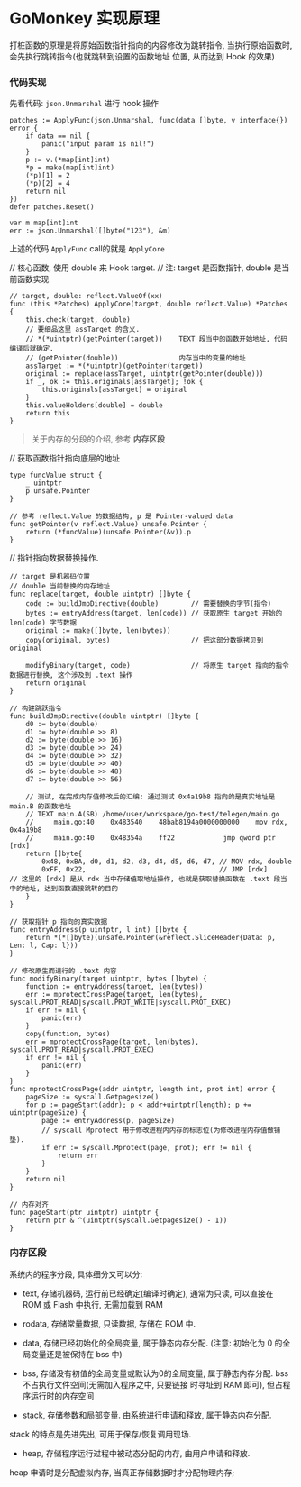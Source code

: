 # GoMonkey 实现原理

打桩函数的原理是将原始函数指针指向的内容修改为跳转指令, 当执行原始函数时, 会先执行跳转指令(也就跳转到设置的函数地址
位置, 从而达到 Hook 的效果)

### 代码实现

先看代码: `json.Unmarshal` 进行 hook 操作

```cgo
patches := ApplyFunc(json.Unmarshal, func(data []byte, v interface{}) error {
    if data == nil {
        panic("input param is nil!")
    }
    p := v.(*map[int]int)
    *p = make(map[int]int)
    (*p)[1] = 2
    (*p)[2] = 4
    return nil
})
defer patches.Reset()

var m map[int]int
err := json.Unmarshal([]byte("123"), &m)
```

上述的代码 `ApplyFunc` call的就是 `ApplyCore`


// 核心函数, 使用 double 来 Hook target.
// 注: target 是函数指针, double 是当前函数实现
```
// target, double: reflect.ValueOf(xx)
func (this *Patches) ApplyCore(target, double reflect.Value) *Patches {
    this.check(target, double)
    // 要细品这里 assTarget 的含义.
    // *(*uintptr)(getPointer(target))    TEXT 段当中的函数开始地址, 代码编译后就确定.
    // (getPointer(double))               内存当中的变量的地址
    assTarget := *(*uintptr)(getPointer(target)) 
    original := replace(assTarget, uintptr(getPointer(double)))
    if _, ok := this.originals[assTarget]; !ok {
        this.originals[assTarget] = original
    }
    this.valueHolders[double] = double
    return this
}
```

> 关于内存的分段的介绍, 参考 **内存区段**


// 获取函数指针指向底层的地址

```
type funcValue struct {
    _ uintptr
    p unsafe.Pointer
}

// 参考 reflect.Value 的数据结构, p 是 Pointer-valued data
func getPointer(v reflect.Value) unsafe.Pointer {
    return (*funcValue)(unsafe.Pointer(&v)).p
}
```

// 指针指向数据替换操作.
```
// target 是机器码位置
// double 当前替换的内存地址
func replace(target, double uintptr) []byte {
    code := buildJmpDirective(double)        // 需要替换的字节(指令)
    bytes := entryAddress(target, len(code)) // 获取原生 target 开始的 len(code) 字节数据
    original := make([]byte, len(bytes))
    copy(original, bytes)                    // 把这部分数据拷贝到 original

    modifyBinary(target, code)               // 将原生 target 指向的指令数据进行替换, 这个涉及到 .text 操作
    return original
}

// 构建跳跃指令
func buildJmpDirective(double uintptr) []byte {
    d0 := byte(double)
    d1 := byte(double >> 8)
    d2 := byte(double >> 16)
    d3 := byte(double >> 24)
    d4 := byte(double >> 32)
    d5 := byte(double >> 40)
    d6 := byte(double >> 48)
    d7 := byte(double >> 56)

    // 测试, 在完成内存值修改后的汇编: 通过测试 0x4a19b8 指向的是真实地址是 main.B 的函数地址
    // TEXT main.A(SB) /home/user/workspace/go-test/telegen/main.go
    //     main.go:40    0x483540    48bab8194a0000000000    mov rdx, 0x4a19b8
    //     main.go:40    0x48354a    ff22            jmp qword ptr [rdx]
    return []byte{
        0x48, 0xBA, d0, d1, d2, d3, d4, d5, d6, d7, // MOV rdx, double
        0xFF, 0x22,                                 // JMP [rdx]         // 这里的 [rdx] 是从 rdx 当中存储值取地址操作, 也就是获取替换函数在 .text 段当中的地址, 达到函数直接跳转的目的
    }
}

// 获取指针 p 指向的真实数据
func entryAddress(p uintptr, l int) []byte {
    return *(*[]byte)(unsafe.Pointer(&reflect.SliceHeader{Data: p, Len: l, Cap: l}))
}

// 修改原生而进行的 .text 内容
func modifyBinary(target uintptr, bytes []byte) {
    function := entryAddress(target, len(bytes))
    err := mprotectCrossPage(target, len(bytes), syscall.PROT_READ|syscall.PROT_WRITE|syscall.PROT_EXEC)
    if err != nil {
        panic(err)
    }
    copy(function, bytes)
    err = mprotectCrossPage(target, len(bytes), syscall.PROT_READ|syscall.PROT_EXEC)
    if err != nil {
        panic(err)
    }
}
func mprotectCrossPage(addr uintptr, length int, prot int) error {
    pageSize := syscall.Getpagesize()
    for p := pageStart(addr); p < addr+uintptr(length); p += uintptr(pageSize) {
        page := entryAddress(p, pageSize)
        // syscall Mprotect 用于修改进程内内存的标志位(为修改进程内存值做铺垫). 
        if err := syscall.Mprotect(page, prot); err != nil {
            return err
        }
    }
    return nil
}

// 内存对齐
func pageStart(ptr uintptr) uintptr {
    return ptr & ^(uintptr(syscall.Getpagesize() - 1))
}
```

### 内存区段

系统内的程序分段, 具体细分又可以分:

- text, 存储机器码, 运行前已经确定(编译时确定), 通常为只读, 可以直接在 ROM 或 Flash 中执行, 无需加载到 RAM

- rodata, 存储常量数据, 只读数据, 存储在 ROM 中. 

- data, 存储已经初始化的全局变量, 属于静态内存分配. (注意: 初始化为 0 的全局变量还是被保持在 bss 中)

- bss, 存储没有初值的全局变量或默认为0的全局变量, 属于静态内存分配. bss 不占执行文件空间(无需加入程序之中, 只要链接
时寻址到 RAM 即可), 但占程序运行时的内存空间

- stack, 存储参数和局部变量. 由系统进行申请和释放, 属于静态内存分配. 

stack 的特点是先进先出, 可用于保存/恢复调用现场.

- heap, 存储程序运行过程中被动态分配的内存, 由用户申请和释放. 

heap 申请时是分配虚拟内存, 当真正存储数据时才分配物理内存;
